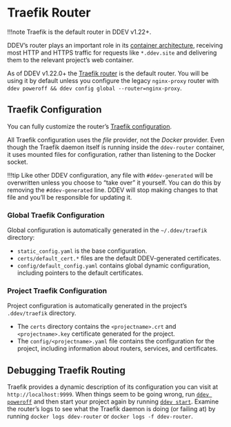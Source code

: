 # Traefik Router

!!!note
Traefik is the default router in DDEV v1.22+.

DDEV’s router plays an important role in its [container architecture](../usage/architecture.md#container-architecture), receiving most HTTP and HTTPS traffic for requests like `*.ddev.site` and delivering them to the relevant project’s web container.

As of DDEV v1.22.0+ the [Traefik router](https://traefik.io/traefik/) is the default router. You will be using it by default unless you configure the legacy `nginx-proxy` router with `ddev poweroff && ddev config global --router=nginx-proxy`.

## Traefik Configuration

You can fully customize the router’s [Traefik configuration](https://doc.traefik.io/traefik/).

All Traefik configuration uses the *file* provider, not the *Docker* provider. Even though the Traefik daemon itself is running inside the `ddev-router` container, it uses mounted files for configuration, rather than listening to the Docker socket.

!!!tip
    Like other DDEV configuration, any file with `#ddev-generated` will be overwritten unless you choose to “take over” it yourself. You can do this by removing the `#ddev-generated` line. DDEV will stop making changes to that file and you’ll be responsible for updating it.

### Global Traefik Configuration

Global configuration is automatically generated in the `~/.ddev/traefik` directory:

* `static_config.yaml` is the base configuration.
* `certs/default_cert.*` files are the default DDEV-generated certificates.
* `config/default_config.yaml` contains global dynamic configuration, including pointers to the default certificates.

### Project Traefik Configuration

Project configuration is automatically generated in the project’s `.ddev/traefik` directory.

* The `certs` directory contains the `<projectname>.crt` and `<projectname>.key` certificate generated for the project.
* The `config/<projectname>.yaml` file contains the configuration for the project, including information about routers, services, and certificates.

## Debugging Traefik Routing

Traefik provides a dynamic description of its configuration you can visit at `http://localhost:9999`.
When things seem to be going wrong, run [`ddev poweroff`](../usage/commands.md#poweroff) and then start your project again by running [`ddev start`](../usage/commands.md#start). Examine the router’s logs to see what the Traefik daemon is doing (or failing at) by running `docker logs ddev-router` or `docker logs -f ddev-router`.
